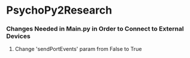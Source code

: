 # PsychoPy2Research


### Changes Needed in Main.py in Order to Connect to External Devices

1. Change 'sendPortEvents' param from False to True


